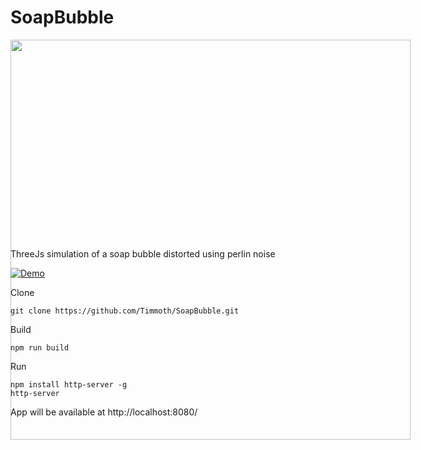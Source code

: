 # SoapBubble
<p align="center">
   <div style="width:640;height:320">
       <img style="width: inherit" src="https://raw.githubusercontent.com/Timmoth/SoapBubble/main/soapbubble.gif">
</div>
</p>

ThreeJs simulation of a soap bubble distorted using perlin noise

[![Demo](https://img.shields.io/badge/live-demo-green?style=flat-square)](https://timmoth.com/showcase/j7461vt3eU-Cu0QIUcXD3w)

Clone
```
git clone https://github.com/Timmoth/SoapBubble.git
```
Build
```
npm run build
```
Run 
```
npm install http-server -g
http-server
```
App will be available at http://localhost:8080/
